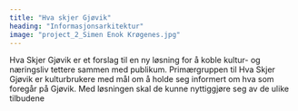 ```yaml
---
title: "Hva skjer Gjøvik"
heading: "Informasjonsarkitektur"
image: "project_2_Simen Enok Krøgenes.jpg"
---
```


Hva Skjer Gjøvik er et forslag til en ny løsning for å koble kultur- og næringsliv tettere sammen med publikum. Primærgruppen til Hva Skjer Gjøvik er kulturbrukere med mål om å holde seg informert om hva som foregår på Gjøvik. Med løsningen skal de kunne nyttiggjøre seg av de ulike tilbudene
